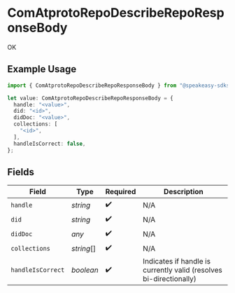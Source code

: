 # ComAtprotoRepoDescribeRepoResponseBody

OK

## Example Usage

```typescript
import { ComAtprotoRepoDescribeRepoResponseBody } from "@speakeasy-sdks/bluesky/models/operations";

let value: ComAtprotoRepoDescribeRepoResponseBody = {
  handle: "<value>",
  did: "<id>",
  didDoc: "<value>",
  collections: [
    "<id>",
  ],
  handleIsCorrect: false,
};
```

## Fields

| Field                                                              | Type                                                               | Required                                                           | Description                                                        |
| ------------------------------------------------------------------ | ------------------------------------------------------------------ | ------------------------------------------------------------------ | ------------------------------------------------------------------ |
| `handle`                                                           | *string*                                                           | :heavy_check_mark:                                                 | N/A                                                                |
| `did`                                                              | *string*                                                           | :heavy_check_mark:                                                 | N/A                                                                |
| `didDoc`                                                           | *any*                                                              | :heavy_check_mark:                                                 | N/A                                                                |
| `collections`                                                      | *string*[]                                                         | :heavy_check_mark:                                                 | N/A                                                                |
| `handleIsCorrect`                                                  | *boolean*                                                          | :heavy_check_mark:                                                 | Indicates if handle is currently valid (resolves bi-directionally) |